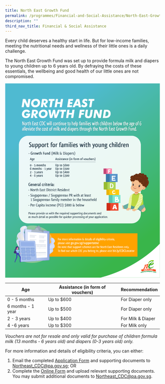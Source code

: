 ```yaml
---
title: North East Growth Fund
permalink: /programmes/Financial-and-Social-Assistance/North-East-Growth-Fund
description: ""
third_nav_title: Financial & Social Assistance
---
```

Every child deserves a healthy start in life. But for low-income families, meeting the nutritional needs and wellness of their little ones is a daily challenge. 

The North East Growth Fund was set up to provide formula milk and diapers to young children up to 6 years old. By defraying the costs of these essentials, the wellbeing and good health of our little ones are not compromised.

![](/images/Media%20Files%20for%20CARE/Growth%20Fund%20Photo%201.png)



| Age | Assistance (in form of vouchers) | Recommendation |
| -------- | -------- | -------- |
| 0 - 5 months | Up to $600 | For Diaper only |
| 6 months - 1 year | Up to $500 | For Diaper only |
| 2 - 3 years | Up to $400 | For Milk & Diaper |
| 4 -6 years | Up to $300 | For Milk only |

*Vouchers are not for resale and only valid for purchase of children formula milk (13 months - 6 years old) and diapers (0-3 years old) only.*

For more information and details of eligibility criteria, you can either:

1. Email the completed [Application Form](/files/North%20East%20CDC%20-%20Assistance%20Schemes%20Application%20Form%20(as%20of%2014%20Feb%202022).pdf) and supporting documents to [Northeast_CDC@pa.gov.sg](mailto:Northeast_CDC@pa.gov.sg); OR
2. Complete the [Online Form](https://form.gov.sg/#!/5e994b5f5dad670011b1d2ed) and upload relevant supporting documents. You may submit additional documents to [Northeast_CDC@pa.gov.sg](mailto:Northeast_CDC@pa.gov.sg).